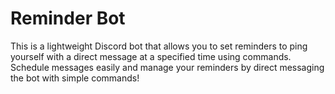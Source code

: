 # Reminder Bot
This is a lightweight Discord bot that allows you to set reminders to ping yourself with a direct message at a specified time using commands. Schedule messages easily and manage your reminders by direct messaging the bot with simple commands!
